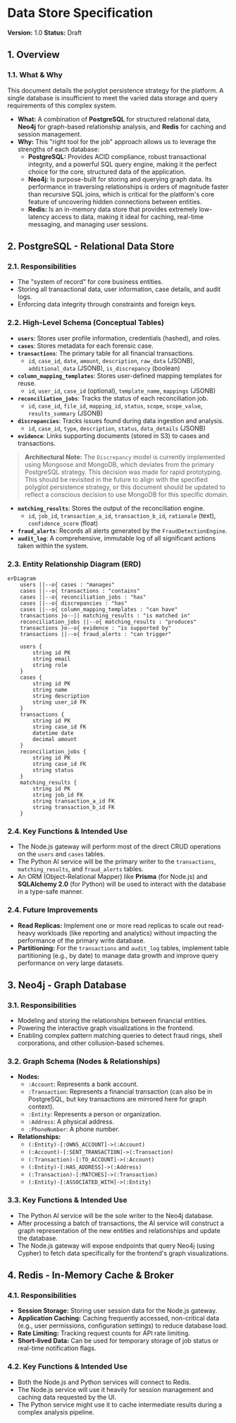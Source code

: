 # Data Store Specification

**Version:** 1.0
**Status:** Draft

## 1. Overview

### 1.1. What & Why

This document details the polyglot persistence strategy for the platform. A single database is insufficient to meet the varied data storage and query requirements of this complex system.

*   **What:** A combination of **PostgreSQL** for structured relational data, **Neo4j** for graph-based relationship analysis, and **Redis** for caching and session management.
*   **Why:** This "right tool for the job" approach allows us to leverage the strengths of each database:
    *   **PostgreSQL:** Provides ACID compliance, robust transactional integrity, and a powerful SQL query engine, making it the perfect choice for the core, structured data of the application.
    *   **Neo4j:** Is purpose-built for storing and querying graph data. Its performance in traversing relationships is orders of magnitude faster than recursive SQL joins, which is critical for the platform's core feature of uncovering hidden connections between entities.
    *   **Redis:** Is an in-memory data store that provides extremely low-latency access to data, making it ideal for caching, real-time messaging, and managing user sessions.

## 2. PostgreSQL - Relational Data Store

### 2.1. Responsibilities

*   The "system of record" for core business entities.
*   Storing all transactional data, user information, case details, and audit logs.
*   Enforcing data integrity through constraints and foreign keys.

### 2.2. High-Level Schema (Conceptual Tables)

*   **`users`**: Stores user profile information, credentials (hashed), and roles.
*   **`cases`**: Stores metadata for each forensic case.
*   **`transactions`**: The primary table for all financial transactions.
    *   `id`, `case_id`, `date`, `amount`, `description`, `raw_data` (JSONB), `additional_data` (JSONB), `is_discrepancy` (boolean)
*   **`column_mapping_templates`**: Stores user-defined mapping templates for reuse.
    *   `id`, `user_id`, `case_id` (optional), `template_name`, `mappings` (JSONB)
*   **`reconciliation_jobs`**: Tracks the status of each reconciliation job.
    *   `id`, `case_id`, `file_id`, `mapping_id`, `status`, `scope`, `scope_value`, `results_summary` (JSONB)
*   **`discrepancies`**: Tracks issues found during data ingestion and analysis.
    *   `id`, `case_id`, `type`, `description`, `status`, `data_details` (JSONB)
*   **`evidence`**: Links supporting documents (stored in S3) to cases and transactions.

> **Architectural Note:** The `Discrepancy` model is currently implemented using Mongoose and MongoDB, which deviates from the primary PostgreSQL strategy. This decision was made for rapid prototyping. This should be revisited in the future to align with the specified polyglot persistence strategy, or this document should be updated to reflect a conscious decision to use MongoDB for this specific domain.
*   **`matching_results`**: Stores the output of the reconciliation engine.
    *   `id`, `job_id`, `transaction_a_id`, `transaction_b_id`, `rationale` (text), `confidence_score` (float)
*   **`fraud_alerts`**: Records all alerts generated by the `FraudDetectionEngine`.
*   **`audit_log`**: A comprehensive, immutable log of all significant actions taken within the system.

### 2.3. Entity Relationship Diagram (ERD)

```mermaid
erDiagram
    users ||--o{ cases : "manages"
    cases ||--o{ transactions : "contains"
    cases ||--o{ reconciliation_jobs : "has"
    cases ||--o{ discrepancies : "has"
    cases ||--o{ column_mapping_templates : "can have"
    transactions }o--|| matching_results : "is matched in"
    reconciliation_jobs ||--o{ matching_results : "produces"
    transactions }o--o{ evidence : "is supported by"
    transactions ||--o{ fraud_alerts : "can trigger"

    users {
        string id PK
        string email
        string role
    }
    cases {
        string id PK
        string name
        string description
        string user_id FK
    }
    transactions {
        string id PK
        string case_id FK
        datetime date
        decimal amount
    }
    reconciliation_jobs {
        string id PK
        string case_id FK
        string status
    }
    matching_results {
        string id PK
        string job_id FK
        string transaction_a_id FK
        string transaction_b_id FK
    }
```

### 2.4. Key Functions & Intended Use

*   The Node.js gateway will perform most of the direct CRUD operations on the `users` and `cases` tables.
*   The Python AI service will be the primary writer to the `transactions`, `matching_results`, and `fraud_alerts` tables.
*   An ORM (Object-Relational Mapper) like **Prisma** (for Node.js) and **SQLAlchemy 2.0** (for Python) will be used to interact with the database in a type-safe manner.

### 2.4. Future Improvements

*   **Read Replicas:** Implement one or more read replicas to scale out read-heavy workloads (like reporting and analytics) without impacting the performance of the primary write database.
*   **Partitioning:** For the `transactions` and `audit_log` tables, implement table partitioning (e.g., by date) to manage data growth and improve query performance on very large datasets.

## 3. Neo4j - Graph Database

### 3.1. Responsibilities

*   Modeling and storing the relationships between financial entities.
*   Powering the interactive graph visualizations in the frontend.
*   Enabling complex pattern matching queries to detect fraud rings, shell corporations, and other collusion-based schemes.

### 3.2. Graph Schema (Nodes & Relationships)

*   **Nodes:**
    *   `:Account`: Represents a bank account.
    *   `:Transaction`: Represents a financial transaction (can also be in PostgreSQL, but key transactions are mirrored here for graph context).
    *   `:Entity`: Represents a person or organization.
    *   `:Address`: A physical address.
    *   `:PhoneNumber`: A phone number.
*   **Relationships:**
    *   `(:Entity)-[:OWNS_ACCOUNT]->(:Account)`
    *   `(:Account)-[:SENT_TRANSACTION]->(:Transaction)`
    *   `(:Transaction)-[:TO_ACCOUNT]->(:Account)`
    *   `(:Entity)-[:HAS_ADDRESS]->(:Address)`
    *   `(:Transaction)-[:MATCHES]->(:Transaction)`
    *   `(:Entity)-[:ASSOCIATED_WITH]->(:Entity)`

### 3.3. Key Functions & Intended Use

*   The Python AI service will be the sole writer to the Neo4j database.
*   After processing a batch of transactions, the AI service will construct a graph representation of the new entities and relationships and update the database.
*   The Node.js gateway will expose endpoints that query Neo4j (using Cypher) to fetch data specifically for the frontend's graph visualizations.

## 4. Redis - In-Memory Cache & Broker

### 4.1. Responsibilities

*   **Session Storage:** Storing user session data for the Node.js gateway.
*   **Application Caching:** Caching frequently accessed, non-critical data (e.g., user permissions, configuration settings) to reduce database load.
*   **Rate Limiting:** Tracking request counts for API rate limiting.
*   **Short-lived Data:** Can be used for temporary storage of job status or real-time notification flags.

### 4.2. Key Functions & Intended Use

*   Both the Node.js and Python services will connect to Redis.
*   The Node.js service will use it heavily for session management and caching data requested by the UI.
*   The Python service might use it to cache intermediate results during a complex analysis pipeline.